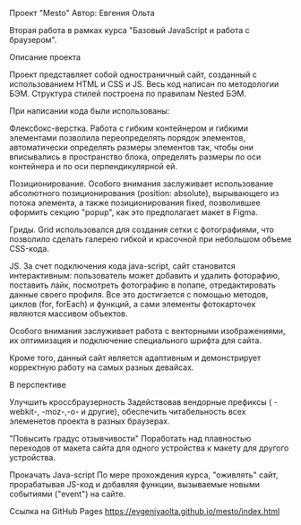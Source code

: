 Проект "Mesto" 
Автор: Евгения Ольта 

Вторая работа в рамках курса "Базовый JavaScript и работа с браузером".


Описание проекта

Проект представляет собой одностраничный сайт, созданный с использованием HTML и CSS и JS.
Весь код написан по методологии БЭМ. Структура стилей построена по правилам Nested БЭМ.

При написании кода были использованы:

Флексбокс-верстка.
Работа  с гибким контейнером и гибкими элементами позволила переопределять порядок элементов, автоматически определять размеры элементов так, чтобы они вписывались в  пространство блока, определять размеры по оси контейнера и по оси перпендикулярной ей.

Позиционирование.
Особого внимания заслуживает использование абсолютного позиционирования (position: absolute), вырывающего из потока элемента, а также позиционирования fixed, позволившее оформить секцию "popup", как это предполагает макет в Figma.

Гриды.
Grid использовался для создания сетки с фотографиями, что позволило сделать галерею гибкой и красочной при небольшом объеме CSS-кода.

JS.
За счет подключения кода java-script, сайт становится интерактивным: пользователь может добавить и удалить фоторафию, поставить лайк, посмотреть фотографию в попапе, отредактировать данные своего профиля. Все это достигается с помощью методов, циклов (for, forEach) и функций, а сами элементы фотокарточек являются массивом объектов.

Особого внимания заслуживает работа с векторными изображениями, их оптимизация и подключение специального шрифта для сайта.

Кроме того, данный сайт является адаптивным и демонстрирует корректную работу на самых разных девайсах.



В перспективе

Улучшить кроссбраузерность
Задействовав вендорные префиксы ( -webkit-, -moz-,-о- и другие), обеспечить читабельность всех элеменетов проекта в разных браузерах.

"Повысить градус отзывчивости"
Поработать над плавностью переходов от макета сайта для одного устройства к макету для другого устройства.

Прокачать Java-script
По мере прохождения курса, "оживлять" сайт, прорабатывая JS-код и добавляя функции, вызываемые новыми событиями ("event") на сайте.


Ссылка на GitHub Pages
https://evgeniyaolta.github.io/mesto/index.html